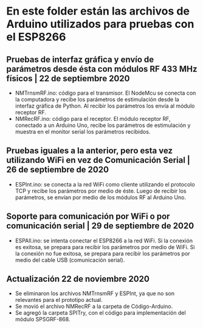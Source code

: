 # En este folder están las archivos de Arduino utilizados para pruebas con el ESP8266

## Pruebas de interfaz gráfica y envío de parámetros desde ésta con módulos RF 433 MHz físicos | 22 de septiembre 2020
- NMTrnsmRF.ino: código para el transmisor. El NodeMcu se conecta con la computadora y recibe los parámetros de estimulación desde la interfaz gráfica de Python. Al recibir los parámetros los envía al módulo receptor RF.
- NMRecRF.ino: código para el receptor. El módulo receptor RF, conectado a un Arduino Uno, recibe los parámetros de estimulación y muestra en el monitor serial los parámetros recibidos. 

## Pruebas iguales a la anterior, pero esta vez utilizando WiFi en vez de Comunicación Serial | 26 de septiembre de 2020
- ESPInt.ino: se conecta a la red WiFi como cliente utilizando el protocolo TCP y recibe los parámetros por medio de éste. Luego de recibir los parámetros, se envían por medio de los módulos RF al Arduino Uno. 

## Soporte para comunicación por WiFi o por comunicación serial | 29 de septiembre de 2020
- ESPAll.ino: se intenta conectar el ESP8266 a la red WiFi. Si la conexión es exitosa, se prepara para recibir los parámetros por medio de WiFi. Si la conexión no fue exitosa, se prepara para recibir los parámetros por medio del cable USB (comunicación serial). 

## Actualización 22 de noviembre 2020
- Se eliminaron los archivos NMTrnsmRF y ESPInt, ya que no son relevantes para el prototipo actual. 
- Se movió el archivo NMRecRF a la carpeta de Código-Arduino. 
- Se agregó la carpeta SPITry, con el código para implementación del módulo SPSGRF-868. 